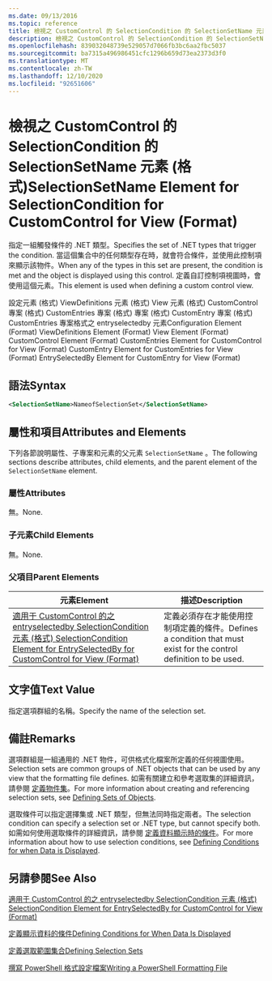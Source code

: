 ```yaml
---
ms.date: 09/13/2016
ms.topic: reference
title: 檢視之 CustomControl 的 SelectionCondition 的 SelectionSetName 元素 (格式)
description: 檢視之 CustomControl 的 SelectionCondition 的 SelectionSetName 元素 (格式)
ms.openlocfilehash: 839032048739e529057d7066fb3bc6aa2fbc5037
ms.sourcegitcommit: ba7315a496986451cfc1296b659d73ea2373d3f0
ms.translationtype: MT
ms.contentlocale: zh-TW
ms.lasthandoff: 12/10/2020
ms.locfileid: "92651606"
---
```

# <a name="selectionsetname-element-for-selectioncondition-for-customcontrol-for-view-format"></a><span data-ttu-id="cf1ef-103">檢視之 CustomControl 的 SelectionCondition 的 SelectionSetName 元素 (格式)</span><span class="sxs-lookup"><span data-stu-id="cf1ef-103">SelectionSetName Element for SelectionCondition for CustomControl for View (Format)</span></span>

<span data-ttu-id="cf1ef-104">指定一組觸發條件的 .NET 類型。</span><span class="sxs-lookup"><span data-stu-id="cf1ef-104">Specifies the set of .NET types that trigger the condition.</span></span> <span data-ttu-id="cf1ef-105">當這個集合中的任何類型存在時，就會符合條件，並使用此控制項來顯示該物件。</span><span class="sxs-lookup"><span data-stu-id="cf1ef-105">When any of the types in this set are present, the condition is met and the object is displayed using this control.</span></span> <span data-ttu-id="cf1ef-106">定義自訂控制項視圖時，會使用這個元素。</span><span class="sxs-lookup"><span data-stu-id="cf1ef-106">This element is used when defining a custom control view.</span></span>

<span data-ttu-id="cf1ef-107">設定元素 (格式) ViewDefinitions 元素 (格式) View 元素 (格式) CustomControl 專案 (格式) CustomEntries 專案 (格式) 專案 (格式) CustomEntry 專案 (格式) CustomEntries 專案格式之 entryselectedby 元素</span><span class="sxs-lookup"><span data-stu-id="cf1ef-107">Configuration Element (Format) ViewDefinitions Element (Format) View Element (Format) CustomControl Element (Format) CustomEntries Element for CustomControl for View (Format) CustomEntry Element for CustomEntries for View (Format) EntrySelectedBy Element for CustomEntry for View (Format)</span></span>

## <a name="syntax"></a><span data-ttu-id="cf1ef-108">語法</span><span class="sxs-lookup"><span data-stu-id="cf1ef-108">Syntax</span></span>

```xml
<SelectionSetName>NameofSelectionSet</SelectionSetName>
```

## <a name="attributes-and-elements"></a><span data-ttu-id="cf1ef-109">屬性和項目</span><span class="sxs-lookup"><span data-stu-id="cf1ef-109">Attributes and Elements</span></span>

<span data-ttu-id="cf1ef-110">下列各節說明屬性、子專案和元素的父元素 `SelectionSetName` 。</span><span class="sxs-lookup"><span data-stu-id="cf1ef-110">The following sections describe attributes, child elements, and the parent element of the `SelectionSetName` element.</span></span>

### <a name="attributes"></a><span data-ttu-id="cf1ef-111">屬性</span><span class="sxs-lookup"><span data-stu-id="cf1ef-111">Attributes</span></span>

<span data-ttu-id="cf1ef-112">無。</span><span class="sxs-lookup"><span data-stu-id="cf1ef-112">None.</span></span>

### <a name="child-elements"></a><span data-ttu-id="cf1ef-113">子元素</span><span class="sxs-lookup"><span data-stu-id="cf1ef-113">Child Elements</span></span>

<span data-ttu-id="cf1ef-114">無。</span><span class="sxs-lookup"><span data-stu-id="cf1ef-114">None.</span></span>

### <a name="parent-elements"></a><span data-ttu-id="cf1ef-115">父項目</span><span class="sxs-lookup"><span data-stu-id="cf1ef-115">Parent Elements</span></span>

|<span data-ttu-id="cf1ef-116">元素</span><span class="sxs-lookup"><span data-stu-id="cf1ef-116">Element</span></span>|<span data-ttu-id="cf1ef-117">描述</span><span class="sxs-lookup"><span data-stu-id="cf1ef-117">Description</span></span>|
|-------------|-----------------|
|[<span data-ttu-id="cf1ef-118">適用于 CustomControl 的之 entryselectedby SelectionCondition 元素 (格式) </span><span class="sxs-lookup"><span data-stu-id="cf1ef-118">SelectionCondition Element for EntrySelectedBy for CustomControl for View (Format)</span></span>](./selectioncondition-element-for-entryselectedby-for-customcontrol-format.md)|<span data-ttu-id="cf1ef-119">定義必須存在才能使用控制項定義的條件。</span><span class="sxs-lookup"><span data-stu-id="cf1ef-119">Defines a condition that must exist for the control definition to be used.</span></span>|

## <a name="text-value"></a><span data-ttu-id="cf1ef-120">文字值</span><span class="sxs-lookup"><span data-stu-id="cf1ef-120">Text Value</span></span>

<span data-ttu-id="cf1ef-121">指定選項群組的名稱。</span><span class="sxs-lookup"><span data-stu-id="cf1ef-121">Specify the name of the selection set.</span></span>

## <a name="remarks"></a><span data-ttu-id="cf1ef-122">備註</span><span class="sxs-lookup"><span data-stu-id="cf1ef-122">Remarks</span></span>

<span data-ttu-id="cf1ef-123">選項群組是一組通用的 .NET 物件，可供格式化檔案所定義的任何視圖使用。</span><span class="sxs-lookup"><span data-stu-id="cf1ef-123">Selection sets are common groups of .NET objects that can be used by any view that the formatting file defines.</span></span> <span data-ttu-id="cf1ef-124">如需有關建立和參考選取集的詳細資訊，請參閱 [定義物件集](./defining-selection-sets.md)。</span><span class="sxs-lookup"><span data-stu-id="cf1ef-124">For more information about creating and referencing selection sets, see [Defining Sets of Objects](./defining-selection-sets.md).</span></span>

<span data-ttu-id="cf1ef-125">選取條件可以指定選擇集或 .NET 類型，但無法同時指定兩者。</span><span class="sxs-lookup"><span data-stu-id="cf1ef-125">The selection condition can specify a selection set or .NET type, but cannot specify both.</span></span> <span data-ttu-id="cf1ef-126">如需如何使用選取條件的詳細資訊，請參閱 [定義資料顯示時的條件](./defining-conditions-for-displaying-data.md)。</span><span class="sxs-lookup"><span data-stu-id="cf1ef-126">For more information about how to use selection conditions, see [Defining Conditions for when Data is Displayed](./defining-conditions-for-displaying-data.md).</span></span>

## <a name="see-also"></a><span data-ttu-id="cf1ef-127">另請參閱</span><span class="sxs-lookup"><span data-stu-id="cf1ef-127">See Also</span></span>

[<span data-ttu-id="cf1ef-128">適用于 CustomControl 的之 entryselectedby SelectionCondition 元素 (格式) </span><span class="sxs-lookup"><span data-stu-id="cf1ef-128">SelectionCondition Element for EntrySelectedBy for CustomControl for View (Format)</span></span>](./selectioncondition-element-for-entryselectedby-for-customcontrol-format.md)

[<span data-ttu-id="cf1ef-129">定義顯示資料的條件</span><span class="sxs-lookup"><span data-stu-id="cf1ef-129">Defining Conditions for When Data Is Displayed</span></span>](./defining-conditions-for-displaying-data.md)

[<span data-ttu-id="cf1ef-130">定義選取範圍集合</span><span class="sxs-lookup"><span data-stu-id="cf1ef-130">Defining Selection Sets</span></span>](./defining-selection-sets.md)

[<span data-ttu-id="cf1ef-131">撰寫 PowerShell 格式設定檔案</span><span class="sxs-lookup"><span data-stu-id="cf1ef-131">Writing a PowerShell Formatting File</span></span>](./writing-a-powershell-formatting-file.md)
